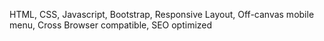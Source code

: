 HTML, CSS, Javascript, Bootstrap, Responsive Layout, Off-canvas mobile menu, Cross Browser compatible, SEO optimized
